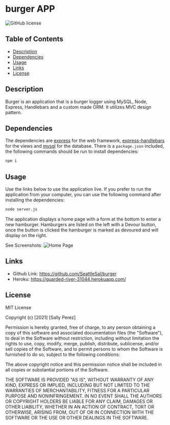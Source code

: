 # burger APP
![GitHub license](https://img.shields.io/badge/license-MIT-blue.svg)

## Table of Contents
* [Description](#description)
* [Dependencies](#dependencies)
* [Usage](#usage)
* [Links](#links)
* [License](#license)

## Description
Burger is an application that is a burger logger using MySQL, Node, Express, Handlebars and a custom made ORM. It utilizes MVC design pattern.

## Dependencies
The dependencies are [express](http://expressjs.com/) for the web framework, [express-handlebars](https://www.npmjs.com/package/express-handlebars) for the views and [mysql](https://www.npmjs.com/package/mysql) for the database. There is a `package.json` included, the following commands should be run to install dependencies:

```bash
npm i
```

## Usage
Use the links below to use the application live. If you prefer to run the application from your computer, you can use the following command after installing the dependencies:
```bash
node server.js
```

The application displays a home page with a form at the bottom to enter a new hamburger. Hamburgers are listed on the left with a Devour button, once the button is clicked the hamburger is marked as devoured and will display on the right.

See Screenshots:
![Home Page](./assets/img/homepage.JPG)

## Links
* Github Link: https://github.com/SeattleSal/burger
* Heroku: https://guarded-river-31044.herokuapp.com/

## License

MIT License

Copyright (c) [2021] [Sally Perez]

Permission is hereby granted, free of charge, to any person obtaining a copy
of this software and associated documentation files (the "Software"), to deal
in the Software without restriction, including without limitation the rights
to use, copy, modify, merge, publish, distribute, sublicense, and/or sell
copies of the Software, and to permit persons to whom the Software is
furnished to do so, subject to the following conditions:

The above copyright notice and this permission notice shall be included in all
copies or substantial portions of the Software.

THE SOFTWARE IS PROVIDED "AS IS", WITHOUT WARRANTY OF ANY KIND, EXPRESS OR
IMPLIED, INCLUDING BUT NOT LIMITED TO THE WARRANTIES OF MERCHANTABILITY,
FITNESS FOR A PARTICULAR PURPOSE AND NONINFRINGEMENT. IN NO EVENT SHALL THE
AUTHORS OR COPYRIGHT HOLDERS BE LIABLE FOR ANY CLAIM, DAMAGES OR OTHER
LIABILITY, WHETHER IN AN ACTION OF CONTRACT, TORT OR OTHERWISE, ARISING FROM,
OUT OF OR IN CONNECTION WITH THE SOFTWARE OR THE USE OR OTHER DEALINGS IN THE
SOFTWARE.